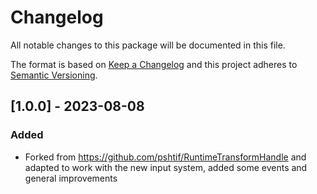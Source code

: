 # Changelog

All notable changes to this package will be documented in this file.

The format is based on [Keep a Changelog](http://keepachangelog.com/en/1.0.0/)
and this project adheres to [Semantic Versioning](http://semver.org/spec/v2.0.0.html).

## [1.0.0] - 2023-08-08

### Added

- Forked from https://github.com/pshtif/RuntimeTransformHandle and adapted to work with the new input system, added some events and general improvements